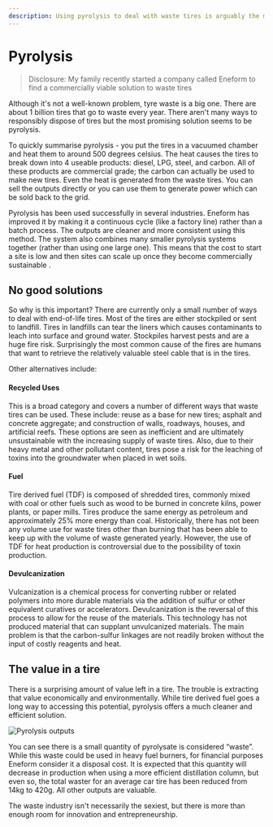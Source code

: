 ```yaml
---
description: Using pyrolysis to deal with waste tires is arguably the most economical and environmentally friendly solution.
---
```


# Pyrolysis

> Disclosure: My family recently started a company called Eneform to find a commercially viable solution to waste tires

Although it's not a well-known problem, tyre waste is a big one. There are about 1 billion tires that go to waste every year. There aren't many ways to responsibly dispose of tires but the most promising solution seems to be pyrolysis.

To quickly summarise pyrolysis - you put the tires in a vacuumed chamber and heat them to around 500 degrees celsius. The heat causes the tires to break down into 4 useable products: diesel, LPG, steel, and carbon. All of these products are commercial grade; the carbon can actually be used to make new tires. Even the heat is generated from the waste tires. You can sell the outputs directly or you can use them to generate power which can be sold back to the grid.

Pyrolysis has been used successfully in several industries. Eneform has improved it by making it a continuous cycle (like a factory line) rather than a batch process. The outputs are cleaner and more consistent using this method. The system also combines many smaller pyrolysis systems together (rather than using one large one). This means that the cost to start a site is low and then sites can scale up once they become commercially sustainable .



## No good solutions

So why is this important? There are currently only a small number of ways to deal with end-of-life tires. Most of the tires are either stockpiled or sent to landfill. Tires in landfills can tear the liners which causes contaminants to leach into surface and ground water. Stockpiles harvest pests and are a huge fire risk. Surprisingly the most common cause of the fires are humans that want to retrieve the relatively valuable steel cable that is in the tires.

Other alternatives include:

#### Recycled Uses

This is a broad category and covers a number of different ways that waste tires can be used. These include: reuse as a base for new tires; asphalt and concrete aggregate; and construction of walls, roadways, houses, and artificial reefs. These options are seen as inefficient and are ultimately unsustainable with the increasing supply of waste tires. Also, due to their heavy metal and other pollutant content, tires pose a risk for the leaching of toxins into the groundwater when placed in wet soils.


#### Fuel

Tire derived fuel (TDF) is composed of shredded tires, commonly mixed with coal or other fuels such as wood to be burned in concrete kilns, power plants, or paper mills. Tires produce the same energy as petroleum and approximately 25% more energy than coal. Historically, there has not been any volume use for waste tires other than burning that has been able to keep up with the volume of waste generated yearly. However, the use of TDF for heat production is controversial due to the possibility of toxin production.


#### Devulcanization

Vulcanization is a chemical process for converting rubber or related polymers into more durable materials via the addition of sulfur or other equivalent curatives or accelerators. Devulcanization is the reversal of this process to allow for the reuse of the materials. This technology has not produced material that can supplant unvulcanized materials. The main problem is that the carbon-sulfur linkages are not readily broken without the input of costly reagents and heat.


## The value in a tire

There is a surprising amount of value left in a tire. The trouble is extracting that value economically and environmentally. While tire derived fuel goes a long way to accessing this potential, pyrolysis offers a much cleaner and efficient solution.

![Pyrolysis outputs](/img/pyrolysis-outputs.png)

You can see there is a small quantity of pyrolysate is considered “waste”. While this waste could be used in heavy fuel burners, for financial purposes Eneform consider it a disposal cost. It is expected that this quantity will decrease in production when using a more efficient distillation column, but even so, the total waster for an average car tire has been reduced from 14kg to 420g. All other outputs are valuable.

The waste industry isn't necessarily the sexiest, but there is more than enough room for innovation and entrepreneurship.
